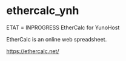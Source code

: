 ethercalc_ynh
===============

ETAT = INPROGRESS
EtherCalc for YunoHost

EtherCalc is an online web spreadsheet.

https://ethercalc.net/
